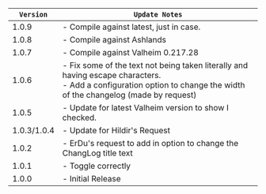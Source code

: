| `Version`   | `Update Notes`                                                                                                                                                          |
|-------------|-------------------------------------------------------------------------------------------------------------------------------------------------------------------------|
| 1.0.9       | - Compile against latest, just in case.                                                                                                                                 |
| 1.0.8       | - Compile against Ashlands                                                                                                                                              |
| 1.0.7       | - Compile against Valheim 0.217.28                                                                                                                                      |
| 1.0.6       | - Fix some of the text not being taken literally and having escape characters.<br/> - Add a configuration option to change the width of the changelog (made by request) |
| 1.0.5       | - Update for latest Valheim version to show I checked.                                                                                                                  |
| 1.0.3/1.0.4 | - Update for Hildir's Request                                                                                                                                           |
| 1.0.2       | - ErDu's request to add in option to change the ChangLog title text                                                                                                     |
| 1.0.1       | - Toggle correctly                                                                                                                                                      |
| 1.0.0       | - Initial Release                                                                                                                                                       |